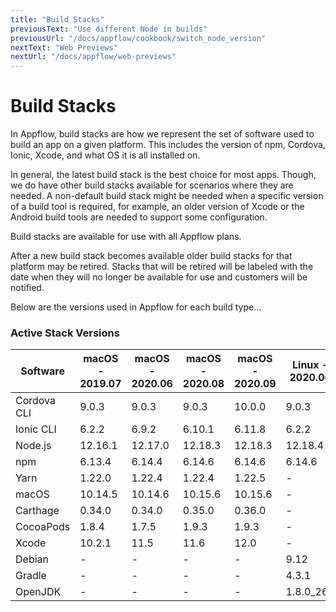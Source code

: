 ```yaml
---
title: "Build Stacks"
previousText: "Use different Node in builds"
previousUrl: "/docs/appflow/cookbook/switch_node_version"
nextText: "Web Previews"
nextUrl: "/docs/appflow/web-previews"
---
```


# Build Stacks
In Appflow, build stacks are how we represent the set of software used to build an app on a given platform. This includes the version of npm, Cordova, Ionic, Xcode, and what OS it is all installed on.

In general, the latest build stack is the best choice for most apps. Though, we do have other build stacks available for scenarios where they are needed. A non-default build stack might be needed when a specific version of a build tool is required, for example, an older version of Xcode or the Android build tools are needed to support some configuration.

Build stacks are available for use with all Appflow plans.

After a new build stack becomes available older build stacks for that platform may be retired. Stacks that will be retired will be labeled with the date when they will no longer be available for use and customers will be notified.

Below are the versions used in Appflow for each build type...

### Active Stack Versions

| Software    | macOS - 2019.07 | macOS - 2020.06 | macOS - 2020.08 | macOS - 2020.09 | Linux - 2020.06 |
| ----------- | --------------- | --------------- | --------------- | --------------- | --------------- |
| Cordova CLI | 9.0.3           | 9.0.3           | 9.0.3           | 10.0.0          | 9.0.3           |
| Ionic CLI   | 6.2.2           | 6.9.2           | 6.10.1          | 6.11.8          | 6.2.2           |
| Node.js     | 12.16.1         | 12.17.0         | 12.18.3         | 12.18.3         | 12.18.4         |
| npm         | 6.13.4          | 6.14.4          | 6.14.6          | 6.14.6          | 6.14.6          |
| Yarn        | 1.22.0          | 1.22.4          | 1.22.4          | 1.22.5          | -               |
| macOS       | 10.14.5         | 10.14.6         | 10.15.6         | 10.15.6         | -               |
| Carthage    | 0.34.0          | 0.34.0          | 0.35.0          | 0.36.0          | -               |
| CocoaPods   | 1.8.4           | 1.7.5           | 1.9.3           | 1.9.3           | -               |
| Xcode       | 10.2.1          | 11.5            | 11.6            | 12.0            | -               |
| Debian      | -               | -               | -               | -               | 9.12            |
| Gradle      | -               | -               | -               | -               | 4.3.1           |
| OpenJDK     | -               | -               | -               | -               | 1.8.0_265       |
